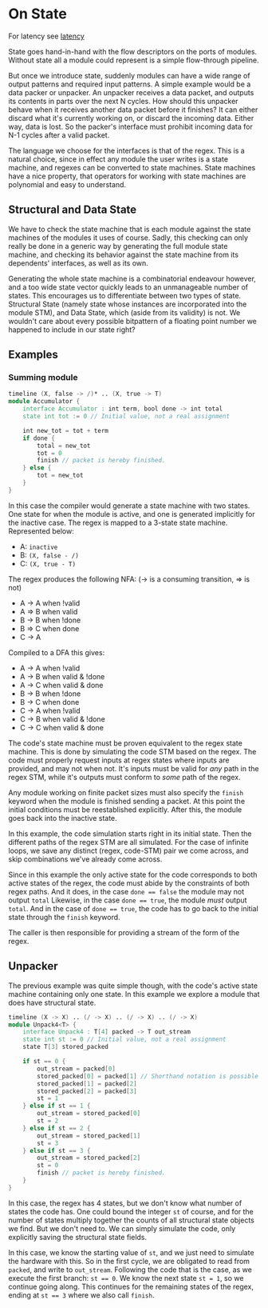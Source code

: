 # On State
For latency see [latency](latency.md)

State goes hand-in-hand with the flow descriptors on the ports of modules. Without state all a module could represent is a simple flow-through pipeline. 

But once we introduce state, suddenly modules can have a wide range of output patterns and required input patterns. A simple example would be a data packer or unpacker. An unpacker receives a data packet, and outputs its contents in parts over the next N cycles. How should this unpacker behave when it receives another data packet before it finishes? It can either discard what it's currently working on, or discard the incoming data. Either way, data is lost. So the packer's interface must prohibit incoming data for N-1 cycles after a valid packet. 

The language we choose for the interfaces is that of the regex. This is a natural choice, since in effect any module the user writes is a state machine, and regexes can be converted to state machines. State machines have a nice property, that operators for working with state machines are polynomial and easy to understand.

## Structural and Data State
We have to check the state machine that is each module against the state machines of the modules it uses of course. Sadly, this checking can only really be done in a generic way by generating the full module state machine, and checking its behavior against the state machine from its dependents' interfaces, as well as its own. 

Generating the whole state machine is a combinatorial endeavour however, and a too wide state vector quickly leads to an unmanageable number of states. This encourages us to differentiate between two types of state. Structural State (namely state whose instances are incorporated into the module STM), and Data State, which (aside from its validity) is not. We wouldn't care about every possible bitpattern of a floating point number we happened to include in our state right?

## Examples
### Summing module
```Verilog
timeline (X, false -> /)* .. (X, true -> T)
module Accumulator {
    interface Accumulator : int term, bool done -> int total 
    state int tot := 0 // Initial value, not a real assignment

    int new_tot = tot + term
    if done {
        total = new_tot
        tot = 0
        finish // packet is hereby finished. 
    } else {
        tot = new_tot
    }
}
```

In this case the compiler would generate a state machine with two states. One state for when the module is active, and one is generated implicitly for the inactive case. The regex is mapped to a 3-state state machine. Represented below:

- A: `inactive`
- B: `(X, false - /)`
- C: `(X, true - T)` 

The regex produces the following NFA: (-> is a consuming transition, => is not)
- A -> A when !valid
- A => B when valid
- B -> B when !done
- B => C when done
- C -> A

Compiled to a DFA this gives:
- A -> A when !valid
- A -> B when valid & !done
- A -> C when valid & done
- B -> B when !done
- B -> C when done
- C -> A when !valid
- C -> B when valid & !done
- C -> C when valid & done

The code's state machine must be proven equivalent to the regex state machine. This is done by simulating the code STM based on the regex. The code must properly request inputs at regex states where inputs are provided, and may not when not. It's inputs must be valid for _any_ path in the regex STM, while it's outputs must conform to _some_ path of the regex. 

Any module working on finite packet sizes must also specify the `finish` keyword when the module is finished sending a packet. 
At this point the initial conditions must be reestablished explicitly. After this, the module goes back into the inactive state. 

In this example, the code simulation starts right in its initial state. Then the different paths of the regex STM are all simulated. For the case of infinite loops, we save any distinct (regex, code-STM) pair we come across, and skip combinations we've already come across. 

Since in this example the only active state for the code corresponds to both active states of the regex, the code must abide by the constraints of both regex paths. And it does, in the case `done == false` the module may not output `total` Likewise, in the case `done == true`, the module *must* output `total`. And in the case of `done == true`, the code has to go back to the initial state through the `finish` keyword. 

The caller is then responsible for providing a stream of the form of the regex. 

## Unpacker
The previous example was quite simple though, with the code's active state machine containing only one state. In this example we explore a module that does have structural state. 

```Verilog
timeline (X -> X) .. (/ -> X) .. (/ -> X) .. (/ -> X)
module Unpack4<T> {
    interface Unpack4 : T[4] packed -> T out_stream 
    state int st := 0 // Initial value, not a real assignment
    state T[3] stored_packed

    if st == 0 {
        out_stream = packed[0]
        stored_packed[0] = packed[1] // Shorthand notation is possible here "stored_packed[0:2] = packed[1:3]"
        stored_packed[1] = packed[2]
        stored_packed[2] = packed[3]
        st = 1
    } else if st == 1 {
        out_stream = stored_packed[0]
        st = 2
    } else if st == 2 {
        out_stream = stored_packed[1]
        st = 3
    } else if st == 3 {
        out_stream = stored_packed[2]
        st = 0
        finish // packet is hereby finished. 
    }
}
```

In this case, the regex has 4 states, but we don't know what number of states the code has. One could bound the integer `st` of course, and for the number of states multiply together the counts of all structural state objects we find. But we don't need to. We can simply simulate the code, only explicitly saving the structural state fields. 

In this case, we know the starting value of `st`, and we just need to simulate the hardware with this. So in the first cycle, we are obligated to read from `packed`, and write to `out_stream`. Following the code that is the case, as we execute the first branch: `st == 0`. We know the next state `st = 1`, so we continue going along. This continues for the remaining states of the regex, ending at `st == 3` where we also call `finish`. 

